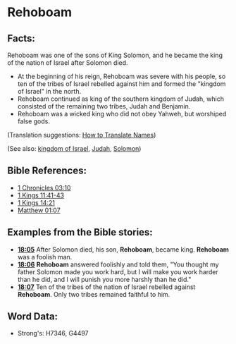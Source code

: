 # Rehoboam #

## Facts: ##

Rehoboam was one of the sons of King Solomon, and he became the king of the nation of Israel after Solomon died.

* At the beginning of his reign, Rehoboam was severe with his people, so ten of the tribes of Israel rebelled against him and formed the "kingdom of Israel" in the north.
* Rehoboam continued as king of the southern kingdom of Judah, which consisted of the remaining two tribes, Judah and Benjamin.
* Rehoboam was a wicked king who did not obey Yahweh, but worshiped false gods.

(Translation suggestions: [How to Translate Names](rc://en/ta/man/translate/translate-names))

(See also: [kingdom of Israel](../names/kingdomofisrael.md), [Judah](../names/kingdomofjudah.md), [Solomon](../names/solomon.md))

## Bible References: ##

* [1 Chronicles 03:10](rc://en/tn/help/1ch/03/10)
* [1 Kings 11:41-43](rc://en/tn/help/1ki/11/41)
* [1 Kings 14:21](rc://en/tn/help/1ki/14/21)
* [Matthew 01:07](rc://en/tn/help/mat/01/07)

## Examples from the Bible stories: ##

* __[18:05](rc://en/tn/help/obs/18/05)__ After Solomon died, his son, __Rehoboam__, became king. __Rehoboam__ was a foolish man.
* __[18:06](rc://en/tn/help/obs/18/06)__ __Rehoboam__ answered foolishly and told them, "You thought my father Solomon made you work hard, but I will make you work harder than he did, and I will punish you more harshly than he did."
* __[18:07](rc://en/tn/help/obs/18/07)__ Ten of the tribes of the nation of Israel rebelled against __Rehoboam__. Only two tribes remained faithful to him.

## Word Data: ##

* Strong's: H7346, G4497
